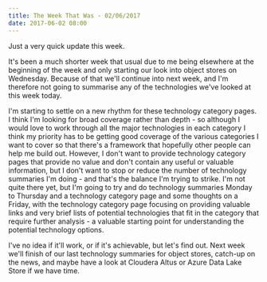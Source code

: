 ```yaml
---
title: The Week That Was - 02/06/2017
date: 2017-06-02 08:00
---
```

Just a very quick update this week.

It's been a much shorter week that usual due to me being elsewhere at the beginning of the week and only starting our look into object stores on Wednesday.  Because of that we'll continue into next week, and I'm therefore not going to summarise any of the technologies we've looked at this week today.
<!--more-->

I'm starting to settle on a new rhythm for these technology category pages.  I think I'm looking for broad coverage rather than depth - so although I would love to work through all the major technologies in each category I think my priority has to be getting good coverage of the various categories I want to cover so that there's a framework that hopefully other people can help me build out.  However, I don't want to provide technology category pages that provide no value and don't contain any useful or valuable information, but I don't want to stop or reduce the number of technology summaries I'm doing - and that's the balance I'm trying to strike.  I'm not quite there yet, but I'm going to try and do technology summaries Monday to Thursday and a technology category page and some thoughts on a Friday, with the technology category page focusing on providing valuable links and very brief lists of potential technologies that fit in the category that require further analysis - a valuable starting point for understanding the potential technology options.

I've no idea if it'll work, or if it's achievable, but let's find out.  Next week we'll finish of our last technology summaries for object stores, catch-up on the news, and maybe have a look at Cloudera Altus or Azure Data Lake Store if we have time.